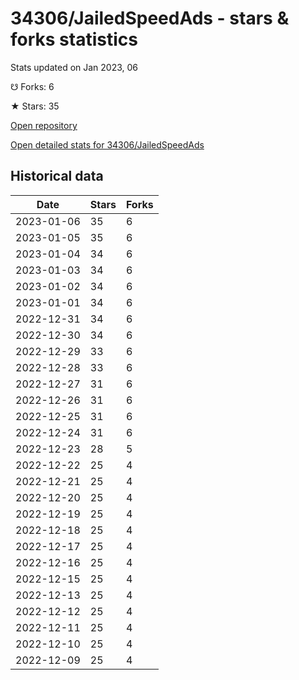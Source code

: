 # 34306/JailedSpeedAds - stars & forks statistics

Stats updated on Jan 2023, 06

☋ Forks: 6

★ Stars: 35

[Open repository](https://github.com/34306/JailedSpeedAds)

[Open detailed stats for 34306/JailedSpeedAds](https://reviewgithub.com/rep/34306/JailedSpeedAds)

## Historical data
| Date | Stars | Forks |
|------|-------|-------|
| 2023-01-06 | 35 | 6 | 
| 2023-01-05 | 35 | 6 | 
| 2023-01-04 | 34 | 6 | 
| 2023-01-03 | 34 | 6 | 
| 2023-01-02 | 34 | 6 | 
| 2023-01-01 | 34 | 6 | 
| 2022-12-31 | 34 | 6 | 
| 2022-12-30 | 34 | 6 | 
| 2022-12-29 | 33 | 6 | 
| 2022-12-28 | 33 | 6 | 
| 2022-12-27 | 31 | 6 | 
| 2022-12-26 | 31 | 6 | 
| 2022-12-25 | 31 | 6 | 
| 2022-12-24 | 31 | 6 | 
| 2022-12-23 | 28 | 5 | 
| 2022-12-22 | 25 | 4 | 
| 2022-12-21 | 25 | 4 | 
| 2022-12-20 | 25 | 4 | 
| 2022-12-19 | 25 | 4 | 
| 2022-12-18 | 25 | 4 | 
| 2022-12-17 | 25 | 4 | 
| 2022-12-16 | 25 | 4 | 
| 2022-12-15 | 25 | 4 | 
| 2022-12-13 | 25 | 4 | 
| 2022-12-12 | 25 | 4 | 
| 2022-12-11 | 25 | 4 | 
| 2022-12-10 | 25 | 4 | 
| 2022-12-09 | 25 | 4 | 

